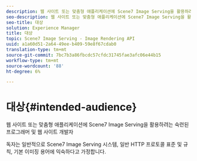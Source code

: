 ```yaml
---
description: 웹 사이트 또는 맞춤형 애플리케이션에 Scene7 Image Serving을 활용하려는 숙련된 프로그래머 및 웹 사이트 개발자
seo-description: 웹 사이트 또는 맞춤형 애플리케이션에 Scene7 Image Serving을 활용하려는 숙련된 프로그래머 및 웹 사이트 개발자
seo-title: 대상
solution: Experience Manager
title: 대상
topic: Scene7 Image Serving - Image Rendering API
uuid: a1a60d51-2a64-49ee-b409-59e8f67cdab0
translation-type: tm+mt
source-git-commit: 7bc7b3a86fbcdc57cfdc31745fae3afc06e44b15
workflow-type: tm+mt
source-wordcount: '88'
ht-degree: 6%

---
```



# 대상{#intended-audience}

웹 사이트 또는 맞춤형 애플리케이션에 Scene7 Image Serving을 활용하려는 숙련된 프로그래머 및 웹 사이트 개발자

독자는 일반적으로 Scene7 Image Serving 시스템, 일반 HTTP 프로토콜 표준 및 규칙, 기본 이미징 용어에 익숙하다고 가정합니다.

